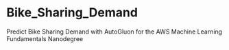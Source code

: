 # Bike_Sharing_Demand
Predict Bike Sharing Demand with AutoGluon for the AWS Machine Learning Fundamentals Nanodegree
